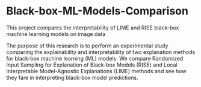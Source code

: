 # Black-box-ML-Models-Comparison
This project compares the interpretability of LIME and RISE black-box machine learning models on image data 

The purpose of this research is to perform an experimental study comparing the explainability and interpretability of two explanation methods for black-box machine learning (ML) models. We compare Randomized Input Sampling for Explanation of Black-box Models (RISE) and Local Interpretable Model-Agnostic Explanations (LIME) methods and see how they fare in interpreting black-box model predictions. 
